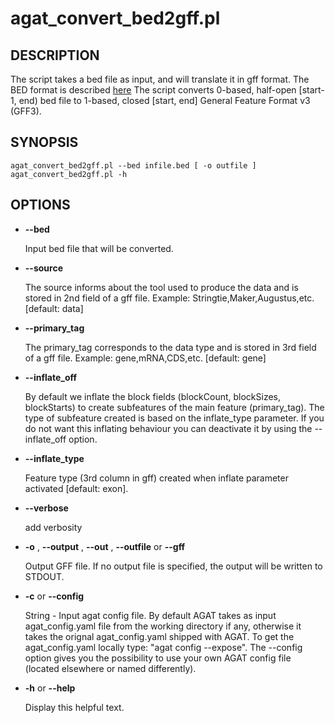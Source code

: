 # agat\_convert\_bed2gff.pl

## DESCRIPTION

The script takes a bed file as input, and will translate it in gff format.
The BED format is described [here](https://genome.ucsc.edu/FAQ/FAQformat.html##format1)
The script converts 0-based, half-open \[start-1, end) bed file to
1-based, closed \[start, end\] General Feature Format v3 (GFF3).

## SYNOPSIS

```
agat_convert_bed2gff.pl --bed infile.bed [ -o outfile ]
agat_convert_bed2gff.pl -h
```

## OPTIONS

- **--bed**

    Input bed file that will be converted.

- **--source**

    The source informs about the tool used to produce the data and is stored in 2nd field of a gff file.
    Example: Stringtie,Maker,Augustus,etc. \[default: data\]

- **--primary\_tag**

    The primary\_tag corresponds to the data type and is stored in 3rd field of a gff file.
    Example: gene,mRNA,CDS,etc.  \[default: gene\]

- **--inflate\_off**

    By default we inflate the block fields (blockCount, blockSizes, blockStarts) to create subfeatures
    of the main feature (primary\_tag). The type of subfeature created is based on the
    inflate\_type parameter. If you do not want this inflating behaviour you can deactivate it
    by using the --inflate\_off option.

- **--inflate\_type**

    Feature type (3rd column in gff) created when inflate parameter activated \[default: exon\].

- **--verbose**

    add verbosity

- **-o** , **--output** , **--out** , **--outfile** or **--gff**

    Output GFF file. If no output file is specified, the output will be
    written to STDOUT.

- **-c** or **--config**

    String - Input agat config file. By default AGAT takes as input agat_config.yaml file from the working directory if any,
    otherwise it takes the orignal agat_config.yaml shipped with AGAT. To get the agat_config.yaml locally type: "agat config --expose".
    The --config option gives you the possibility to use your own AGAT config file (located elsewhere or named differently).

- **-h** or **--help**

    Display this helpful text.
